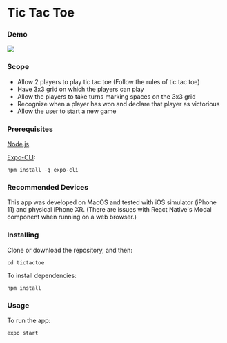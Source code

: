 # Tic Tac Toe

### Demo
![](.gif)

### Scope
* Allow 2 players to play tic tac toe (Follow the rules of tic tac toe)
* Have 3x3 grid on which the players can play
* Allow the players to take turns marking spaces on the 3x3 grid
* Recognize when a player has won and declare that player as victorious
* Allow the user to start a new game

### Prerequisites
[Node.js](https://nodejs.org/)

[Expo-CLI](https://expo.io/learn):
```
npm install -g expo-cli
```

### Recommended Devices
This app was developed on MacOS and tested with iOS simulator (iPhone 11) and physical iPhone XR.
(There are issues with React Native's Modal component when running on a web browser.)

### Installing
Clone or download the repository, and then:
```
cd tictactoe
```

To install dependencies:
```
npm install
```

### Usage
To run the app:
```bash
expo start
```
